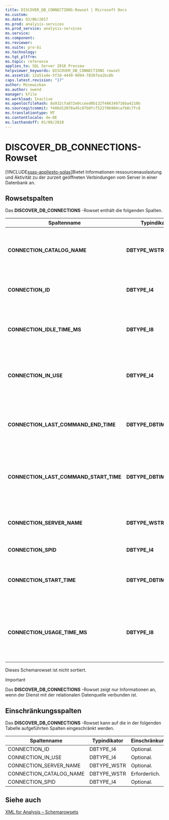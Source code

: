 ```yaml
---
title: DISCOVER_DB_CONNECTIONS-Rowset | Microsoft Docs
ms.custom: 
ms.date: 03/06/2017
ms.prod: analysis-services
ms.prod_service: analysis-services
ms.service: 
ms.component: 
ms.reviewer: 
ms.suite: pro-bi
ms.technology: 
ms.tgt_pltfrm: 
ms.topic: reference
applies_to: SQL Server 2016 Preview
helpviewer_keywords: DISCOVER_DB_CONNECTIONS rowset
ms.assetid: 12a51a4e-5f3d-4449-9d94-7836fea1bc8b
caps.latest.revision: "17"
author: Minewiskan
ms.author: owend
manager: kfile
ms.workload: Inactive
ms.openlocfilehash: 8a932cfa872e0cceed0b132f486349716ba4210b
ms.sourcegitcommit: f486d12078a45c87b0fcf52270b904ca7b0c7fc8
ms.translationtype: MT
ms.contentlocale: de-DE
ms.lasthandoff: 01/08/2018
---
```

# <a name="discoverdbconnections-rowset"></a>DISCOVER_DB_CONNECTIONS-Rowset
[!INCLUDE[ssas-appliesto-sqlas](../../../includes/ssas-appliesto-sqlas.md)]Bietet Informationen ressourcenauslastung und Aktivität zu der zurzeit geöffneten Verbindungen vom Server in einer Datenbank an.  
  
## <a name="rowset-columns"></a>Rowsetspalten  
 Das **DISCOVER_DB_CONNECTIONS** -Rowset enthält die folgenden Spalten.  
  
|Spaltenname|Typindikator|Länge|Description|  
|-----------------|--------------------|------------|-----------------|  
|**CONNECTION_CATALOG_NAME**|**DBTYPE_WSTR**||Der Name der Datenbank, mit der zurzeit eine Verbindung besteht.|  
|**CONNECTION_ID**|**DBTYPE_I4**||Eine eindeutige Zahl, die die Verbindung identifiziert.|  
|**CONNECTION_IDLE_TIME_MS**|**DBTYPE_I8**||Die Leerlaufzeit in Millisekunden seit dem Start der Verbindung.|  
|**CONNECTION_IN_USE**|**DBTYPE_I4**||Gibt an, ob die Verbindung aktiv ist (1) oder sich im Leerlauf befindet (0).|  
|**CONNECTION_LAST_COMMAND_END_TIME**|**DBTYPE_DBTIMESTAMP**||UTC-Datum und -Zeit des Servers, zu denen der letzte Befehl seine Ausführung beendet hat.|  
|**CONNECTION_LAST_COMMAND_START_TIME**|**DBTYPE_DBTIMESTAMP**||UTC-Datum und -Zeit des Servers, zu denen der letzte Befehl seine Ausführung initiiert hat.|  
|**CONNECTION_SERVER_NAME**|**DBTYPE_WSTR**||Der Name des Servers, mit dem zurzeit eine Verbindung besteht.|  
|**CONNECTION_SPID**|**DBTYPE_I4**||Die Sitzungs-ID.|  
|**CONNECTION_START_TIME**|**DBTYPE_DBTIMESTAMP**||UTC-Datum und -Zeit des Servers, zu denen die Verbindung initiiert wurde.|  
|**CONNECTION_USAGE_TIME_MS**|**DBTYPE_I8**||Die Aktivitätszeit der Verbindung in Millisekunden seit dem Start der Verbindung.|  
  
 Dieses Schemarowset ist nicht sortiert.  
  
> [!IMPORTANT]  
>  Das **DISCOVER_DB_CONNECTIONS** -Rowset zeigt nur Informationen an, wenn der Dienst mit der relationalen Datenquelle verbunden ist.  
  
## <a name="restriction-columns"></a>Einschränkungsspalten  
 Das **DISCOVER_DB_CONNECTIONS** -Rowset kann auf die in der folgenden Tabelle aufgeführten Spalten eingeschränkt werden.  
  
|Spaltenname|Typindikator|Einschränkungsstatus|  
|-----------------|--------------------|-----------------------|  
|CONNECTION_ID|DBTYPE_I4|Optional.|  
|CONNECTION_IN_USE|DBTYPE_I4|Optional.|  
|CONNECTION_SERVER_NAME|DBTYPE_WSTR|Optional.|  
|CONNECTION_CATALOG_NAME|DBTYPE_WSTR|Erforderlich.|  
|CONNECTION_SPID|DBTYPE_I4|Optional.|  
  
## <a name="see-also"></a>Siehe auch  
 [XML for Analysis – Schemarowsets](../../../analysis-services/schema-rowsets/xml/xml-for-analysis-schema-rowsets.md)  
  
  
